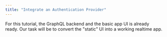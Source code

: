 ```yaml
---
title: "Integrate an Authentication Provider"
---
```


For this tutorial, the GraphQL backend and the basic app UI is already ready.
Our task will be to convert the "static" UI into a working realtime app.
